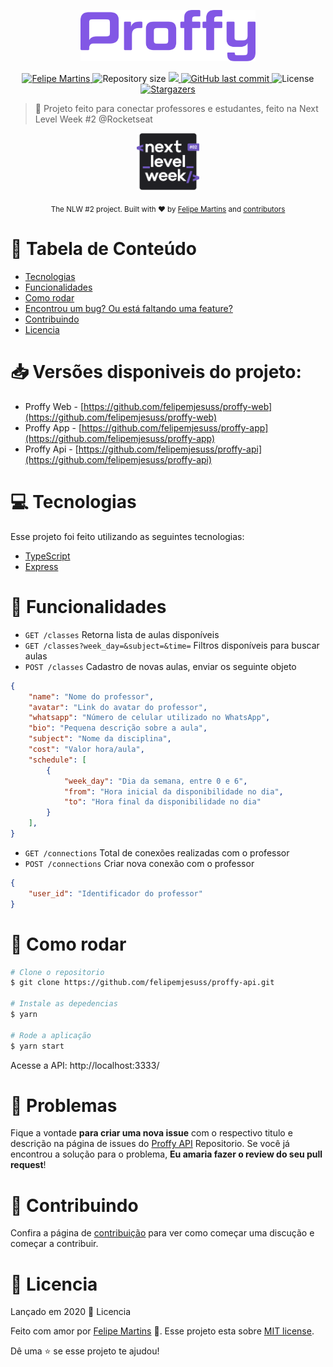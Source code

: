 <p align="center">
   <img src="./.github/logo.png" alt="Proffy" width="280"/>
</p>

<p align="center">	
   <a href="https://www.linkedin.com/in/felipemjesuss/">
      <img alt="Felipe Martins" src="https://img.shields.io/badge/-FelipeMartins-8257E5?style=flat&logo=Linkedin&logoColor=white" />
   </a>
  <img alt="Repository size" src="https://img.shields.io/github/repo-size/felipemjesuss/proffy-api?color=774DD6">

  <a aria-label="Completed" href="https://nextlevelweek.com/episodios/omnistack/edicao/2">
    <img src="https://img.shields.io/badge/Proffy-NLW 2.0-8257E5?logo=data:image/png;base64,iVBORw0KGgoAAAANSUhEUgAAABAAAAAQCAMAAAAoLQ9TAAAALVBMVEVHcExxWsF0XMJzXMJxWcFsUsD///9jRrzY0u6Xh9Gsn9n39fyMecy0qd2bjNJWBT0WAAAABHRSTlMA2Do606wF2QAAAGlJREFUGJVdj1cWwCAIBLEsRU3uf9xobDH8+GZwUYi8i6ucJwrxKE+7D0G9Q4vlYqtmCSjndr4CgCgzlyFgfKfKCVO0LrPKjmiqMxGXkJwNnXskqWG+1oSM+BSwD8f29YLNjvx/OQrn+g99oQSoNmt3PgAAAABJRU5ErkJggg=="></img>
  </a>
  <a href="https://github.com/felipemjesuss/proffy-api/commits/master">
    <img alt="GitHub last commit" src="https://img.shields.io/github/last-commit/felipemjesuss/proffy-api?color=774DD6">
  </a> 
  <img alt="License" src="https://img.shields.io/badge/license-MIT-8257E5">
  <a href="https://github.com/felipemjesuss/proffy-api/stargazers">
    <img alt="Stargazers" src="https://img.shields.io/github/stars/felipemjesuss/proffy-api?color=8257E5&logo=github">
  </a>
</p>

> :rocket: Projeto feito para conectar professores e estudantes, feito na Next Level Week #2 @Rocketseat

<div align="center">
  <p>
  <img src="./.github/nlw2.svg" alt="Next Level Week #2" width="100"/>
  </p>
  <sub>The NLW #2 project. Built with ❤︎ by
    <a href="https://github.com/felipemjsuess">Felipe Martins</a> and
    <a href="https://github.com/felipemjsuess/proffy-api/graphs/contributors">
      contributors
    </a>
  </sub>
</div>

# :pushpin: Tabela de Conteúdo

* [Tecnologias](#computer-tecnologias)
* [Funcionalidades](#rocket-funcionalidades)
* [Como rodar](#construction_worker-como-rodar)
* [Encontrou um bug? Ou está faltando uma feature?](#bug-problemas)
* [Contribuindo](#tada-contribuindo)
* [Licencia](#closed_book-licencia)

# 📥 Versões disponiveis do projeto:

- Proffy Web - [https://github.com/felipemjesuss/proffy-web](https://github.com/felipemjesuss/proffy-web)
- Proffy App - [https://github.com/felipemjesuss/proffy-app](https://github.com/felipemjesuss/proffy-app)
- Proffy Api - [https://github.com/felipemjesuss/proffy-api](https://github.com/felipemjesuss/proffy-api)

# :computer: Tecnologias
Esse projeto foi feito utilizando as seguintes tecnologias:
<ul>
  <li><a href="https://www.typescriptlang.org/">TypeScript</a></li>
  <li><a href="https://expressjs.com/en/api.html#express">Express</a></li>
</ul>

# :rocket: Funcionalidades

* ```GET /classes``` Retorna lista de aulas disponíveis
* ```GET /classes?week_day=&subject=&time=``` Filtros disponíveis para buscar aulas
* ```POST /classes``` Cadastro de novas aulas, enviar os seguinte objeto 
```json
{
    "name": "Nome do professor",
    "avatar": "Link do avatar do professor",
    "whatsapp": "Número de celular utilizado no WhatsApp",
    "bio": "Pequena descrição sobre a aula",
    "subject": "Nome da disciplina",
    "cost": "Valor hora/aula",
    "schedule": [
        {
            "week_day": "Dia da semana, entre 0 e 6",
            "from": "Hora inicial da disponibilidade no dia",
            "to": "Hora final da disponibilidade no dia"
        }
    ],
}
```
* ```GET /connections``` Total de conexões realizadas com o professor
* ```POST /connections``` Criar nova conexão com o professor
```json
{
    "user_id": "Identificador do professor"
}
```

# :construction_worker: Como rodar
```bash
# Clone o repositorio
$ git clone https://github.com/felipemjesuss/proffy-api.git

# Instale as depedencias
$ yarn

# Rode a aplicação
$ yarn start
```
Acesse a API: http://localhost:3333/

# :bug: Problemas

Fique a vontade **para criar uma nova issue** com o respectivo titulo e descrição na página de issues do [Proffy API](https://github.com/felipemjesuss/proffy-api/issues) Repositorio. Se você já encontrou a solução para o problema, **Eu amaria fazer o review do seu pull request**!

# :tada: Contribuindo

Confira a página de [contribuição](https://github.com/felipemjesuss/proffy-api/blob/master/CONTRIBUTING.md) para ver como começar uma discução e começar a contribuir.

# :closed_book: Licencia

Lançado em 2020 :closed_book: Licencia

Feito com amor por [Felipe Martins](https://github.com/felipemjesuss) 🚀.
Esse projeto esta sobre [MIT license](https://github.com/felipemjesuss/proffy-api/master/LICENSE).


Dê uma ⭐️ se esse projeto te ajudou!

